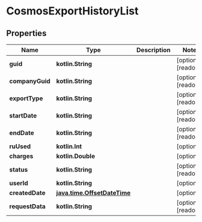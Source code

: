 
# CosmosExportHistoryList

## Properties
Name | Type | Description | Notes
------------ | ------------- | ------------- | -------------
**guid** | **kotlin.String** |  |  [optional] [readonly]
**companyGuid** | **kotlin.String** |  |  [optional] [readonly]
**exportType** | **kotlin.String** |  |  [optional] [readonly]
**startDate** | **kotlin.String** |  |  [optional] [readonly]
**endDate** | **kotlin.String** |  |  [optional] [readonly]
**ruUsed** | **kotlin.Int** |  |  [optional]
**charges** | **kotlin.Double** |  |  [optional]
**status** | **kotlin.String** |  |  [optional] [readonly]
**userId** | **kotlin.String** |  |  [optional]
**createdDate** | [**java.time.OffsetDateTime**](java.time.OffsetDateTime.md) |  |  [optional]
**requestData** | **kotlin.String** |  |  [optional] [readonly]



